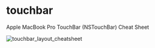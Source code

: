 # touchbar
Apple MacBook Pro TouchBar (NSTouchBar) Cheat Sheet

![touchbar_layout_cheatsheet](https://cloud.githubusercontent.com/assets/163333/19802765/82767df4-9d05-11e6-8a21-71359fac1afb.png)
